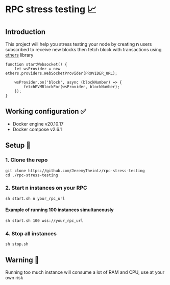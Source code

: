 # RPC stress testing :chart_with_upwards_trend:
## Introduction
This project will help you stress testing your node by creating **n** users subscribed to receive new blocks then fetch block with transactions using [ethers](https://docs.ethers.io/v5/) library

```
function startWebsocket() {
	let wsProvider = new ethers.providers.WebSocketProvider(PROVIDER_URL);

	wsProvider.on('block', async (blockNumber) => {
		fetchEVMBlockFor(wsProvider, blockNumber);
	});
}
```
## Working configuration :white_check_mark:
- Docker engine v20.10.17
- Docker compose v2.6.1

## Setup :hammer:

### 1. Clone the repo
```
git clone https://github.com/JeremyTheintz/rpc-stress-testing
cd ./rpc-stress-testing
```

### 2. Start n instances on your RPC
`sh start.sh n your_rpc_url`

#### Example of running 100 instances simultaneously 
`sh start.sh 100 wss://your_rpc_url`

### 4. Stop all instances
`sh stop.sh`

## Warning :rotating_light:
Running too much instance will consume a lot of RAM and CPU, use at your own risk